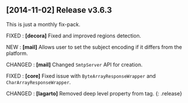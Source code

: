 ## [2014-11-02] Release v3.6.3

This is just a monthly fix-pack.

FIXED
: **[decora]** Fixed and improved regions detection.

NEW
: **[mail]** Allows user to set the subject encoding if it differs from the platform.

CHANGED
: **[mail]** Changed `SmtpServer` API for creation.

FIXED
: **[core]** Fixed issue with `ByteArrayResponseWrapper` and `CharArrayResponseWrapper`.

CHANGED
: **[lagarto]** Removed deep level property from tag.
{: .release}
